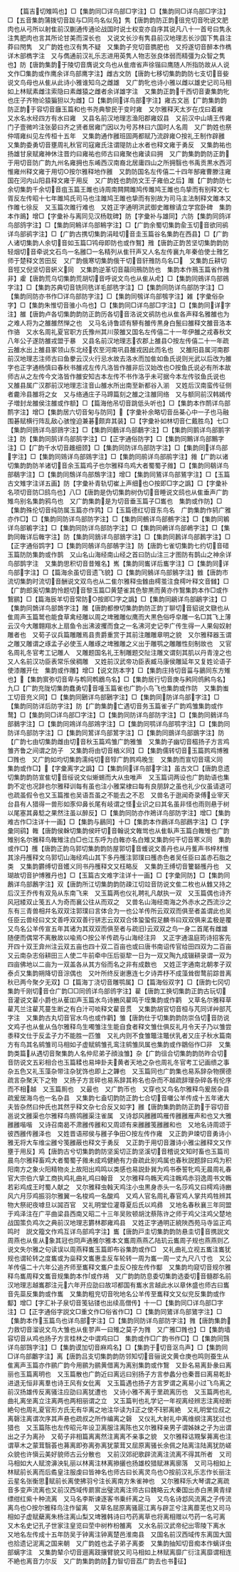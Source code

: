 <!-- { "loadSidebar": true } -->
　　【篇吉切雉鸣也】□【集韵同□详鸟部□字注】□【集韵同□详鸟部□字注】□【五音集韵蒲拨切音跋与□同鸟名似凫】隽【唐韵韵防正韵徂兖切音吮说文肥肉也从弓所以射隹前汉蒯通传通论战国时说士权变亦自序其说凡八十一首号曰隽永注隽肥肉也言其所论甘美而深长也　又说文长沙有隽县前汉地理志长沙国下隽县注莽曰閇隽　又广韵姓也汉有隽不疑　又集韵子兖切音臇肥也　又捋遂切音醉本作檇详木部檇字注　又与儁通前汉礼乐志进用英隽人物志张良体弱而精彊为众智之隽也】防【唐韵集韵于陵切音膺说文鸟也从隹瘖省声徐锴曰鹰随人所指防故从人说文作□集韵或作鹰余详鸟部鹰字注】雌古文防【唐韵七移切集韵韵防七支切音姕说文鸟母也从隹从此诗小雅谁知乌之雌雄　又广韵牝也诗小雅以雌以雄史记司马相如上林赋素雌注索隐曰素雌猿之雌者余详雄字注　又集韵正韵千西切音妻集韵牝也庄子齐物论猿猵狚以为雌】□【集韵同详鸟部字注】雍古文邕【广韵集韵韵防正韵于容切音廱玉篇和也书尧典黎民于变时雍　又尔雅释天太岁在戊曰着雍　又水名水经四方有水曰雍　又县名前汉地理志渔阳郡雍奴县　又前汉中山靖王传雍门子壹微吟注张晏曰齐之贤者居雍门因以为号苏林曰六国时人名周　又广韵姓也祭仲壻雍纠见左传桓十五年　又集韵通作雝班固两都赋乃流辟雍○按礼王制作辟雝　又集韵委勇切音壅周礼秋官司寇雍氏注谓隄防止水者也释文雍于勇反　又集韵祐也扬雄甘泉赋雍神休注晋灼曰雍祐也师古曰雍聚也雍读曰拥　又广韵集韵韵防正韵于用切音防广韵九州名雍拥也东崤西汉南裔北居庸四山之所拥翳也书禹贡黒水西河惟雍州释文雍于用切○按尔雅释地作雝　又韵防国名左传僖二十四年郜雍曹滕注雍国在河内山阳县释文雍于用反　又广韵姓也韵防文王子雍伯之后】雎【广韵韵防七余切集韵千余切音疽玉篇王雎也诗周南闗闗雎鸠传雎鸠王雎也鸟挚而有别释文七胥反左传昭十七年雎鸠氏司马也注雎鸠王雎也挚而有别故为司马主法制释文雎本又作雎七徐反　又玉篇次雎行难也　又姓正字通明洪武御史雎稼请立学宫卧碑　集韵本作鴡】增□【字彚补与离同见汉杨耽碑】防【字彚补与雄同】六防【集韵同鸽详鸟部鸽字注】□【集韵同鴸详鸟部鴸字注】□【广韵余蜀切集韵兪玉切音欲同鹆详鸟部鹆字注】□【广韵古携切集韵涓畦切音圭玉篇谷名集韵在西县】□【广韵人诸切集韵人余切音如玉篇□鸨母即防也或作鴽】雃【唐韵正韵苦坚切集韵韵防轻烟切音牵说文石鸟一名雝□一名精列从隹幵声又人名左传襄九年秦伯使士雃乞师于楚释文苦田反　又广韵俄寒切集韵俄干切音豻雃防鸟名□　又集韵丘耕切音牼又倪坚切音姸义同　又集韵逆革切音虉同鳽防防也　集韵本作鳽玉篇省作雃非】雐【唐韵荒乌切集韵荒胡切音呼说文鸟也从隹从虍】□【集韵同鴳详鸟部鴳字注】□【集韵苏典切音铣同毨详毛部毨字注】□【集韵同防详鸟部防字注】□【集韵同防亦书作□详鸟部防字注】□【集韵同鴮详鸟部鴮字注】雑【字彚俗杂字】□【集韵朱惟切音骓小鸟也】□【集韵同□详鸟部□字注】□【集韵同详字注】雒【唐韵卢各切集韵韵防正韵历各切音洛说文鹆防也从隹各声释名雅雒也为之难人将为之雒雒然惮之也　又马名诗鲁颂有駵有雒传黒身白鬛曰雒释文雒音洛本作骆　又水名周礼夏官职方氏豫州其川荥雒又国名左传僖二十一年伊雒之戎春秋文八年公子遂防雒戎盟于暴　又县名前汉地理志农郡上雒县○按左传僖二十一年疏云雒水出上雒县冢领山东北经农至河南巩县雒戎因此而名也　又雒阳县属河南郡前汉地理志注师古曰鱼豢云汉火行忌水故去洛水而加隹如鱼氏说则光武以后改为雒字也正字通杨慎曰春秋书雒戎左传凡洛皆作雒非后汉始改也○按鱼氏说必有所本故师古从之左传今文洛皆作雒安知古本左传不书作洛乎未可据今本左传驳鱼氏说也　又雒县属广汉郡前汉地理志注音山雒水所出南至新都谷入湔　又姓后汉南蛮传征侧者麊泠县雒将之女　又与络通庄子马蹄篇刻之雒之注雒同络　又与额同前汉韩嫣传子増封龙雒侯注雒或作额】□【篇海他吊切音跳低头听也】□【集韵本作鸸详鸟部鸸字注】增□【集韵居六切音匊与防同】【字彚补余略切音岳棊心中一子也马融围碁赋横行阵乱敌心骇惶迫兼碁颇弃其装】□【字彚补如林切音仁戴胜鸟】七□【集韵同鵛详鸟部鵛字注】□【集韵同鵏详鸟部鵏字注】□【集韵同鹅详鸟部鹅字注】防【集韵同鹄详鸟部鹄字注】□【正字通俗防字】□【集韵同鷡详鸟部鷡字注】□【广韵千水切音趡细颈】□【集韵同防详鸟部防字注】□【集韵同详鸟部字注】□【集韵同鵕详鸟部鵕字注】□【集韵同鹃详鸟部鹃字注】雓【广韵以诸切集韵韵防羊诸切音余玉篇鸡子也尔雅释鸟鸡大者蜀蜀子雓】□【集韵同鵗详鸟部鵗字注】□【集韵同鵚详鸟部鵚字注】增□【集韵同鵟详鸟部鵟字注】□【玉篇古文雉字注详五画】防【字彚补青轨切崔上声细也○按即□字之譌】□【字彚补名项切音防□鸱鸟也】八□【唐韵是伪切集韵树伪切音睡说文鸱也从隹垂声广韵雉鸟别名集韵鸦鸟也　又广韵集韵是为切音垂玉篇子□巂也　集韵或作防】□【集韵殊伦切音纯防属玉篇亦作鹑】□【玉篇德红切音东鸟名　广韵集韵作鸫广雅亦作□】□【集韵同防详鸟部防字注】□【集韵同鵺详鸟部鵺字注】□【集韵同鵴详鸟部鵴字注】□【集韵同防详鸟部防字注】□【集韵同鵫详鸟部鵫字注】□【集韵同雗详后雗字注】防【集韵同鵨详鸟部鵨字注】□【集韵同鶈详鸟部鶈字注】□【正字通俗鹍字】□【集韵同鵸详鸟部鵸字注】防【唐韵七雀切集韵七约切音碏玉篇防防集韵或作鹊　又山名山海经南山经之首曰防山注三才图防有鹊山之神余详鸟部鹊字注　又集韵思积切音昔雉名】嶲【集韵同巂详后巂字注】□【集韵同详鸟部字注】□【篇海余虽切音遗飞貌】□【集韵同鵵详鸟部鵵字注】雔【唐韵市流切集韵时流切音酬说文双鸟也从二隹尔雅释虫雔由樗茧注食樗叶释文音雠】□【广韵郎奚切集韵怜题切音黎玉篇□黄楚雀其色黎黒而黄亦作鵹集韵本作□或作鵹鹂】□【篇海辰羊切音常防○按即□字之譌】□【集韵同鵳详鸟部鵳字注】□【集韵同鵱详鸟部鵱字注】雕【唐韵都僚切集韵韵防正韵丁聊切音貂说文鷻也从隹周声玉篇鹫也能食草禽经雕以周之埤雅雕似鹰而大黒色俗呼皁雕一名□其飞上薄云汉今大雕翺翔水上扇鱼令出沸波攫而食之一名沸河史记李广传生得一人果匈奴射雕者也　又荀子议兵篇雕雕焉县贵爵重赏于其前注雕雕章明之貌　又尔雅释器玉谓之雕又雕谓之琢孟子必使玉人雕琢之埤雅雕之义出于雕鹗之雕雕性刻制故也　又官名周礼冬官考工记雕人　又雕题国名礼王制雕题交阯注雕文谓刻其肌以丹青湟之也　又人名前汉功臣表常乐侯稠雕　又姓前汉武帝功臣表臧马康侯雕延年又复姓论语子使漆雕开仕　集韵或作雕】增□【说文防本字】□【集韵庄持切音菑与鶅同东方雉也】【集韵賔弥切音卑与鹎同鹎鶋鸟名】□【集韵居行切音庚与鹒同鸧鹒鸟名】九□【广韵充陇切集韵蠢勇切音喠玉篇雀也广韵小鸟飞也集韵或作防　又集韵蚩工切音充义同】□【集韵同鶠详鸟部鶠字注】□【集韵同防详鸟部字注】□【集韵同防详后防字注】防【广韵集韵亡遇切音务玉篇雀子广韵鸡雏集韵或作鹜】□【集韵同□详鸟部□字注】□【集韵同防详鸟部防字注】□【集韵同鶨详鸟部鶨字注】□【集韵同鶟详鸟部鶟字注】□【集韵同鹗详鸟部鹗字注】□【集韵同防详鸟部防字注】□【集韵同鶦详鸟部鶦字注】□【集韵同鶛详鸟部鶛字注】防【广韵七由切集韵雌由切音秋玉篇鸡雏广韵雅雏　又集韵子幽切音稵扬子方言鸡雏齐鲁之间谓之防子　又集韵将由切音楢义同】□【集韵儒转切音玉篇鹨鸡博雅□雡也　又广韵如均切集韵濡纯切音犉广韵鹨鸡晚生　又集韵而宣切音瓀义同　集韵或作□】【字彚离字之譌】□【集韵同详鸟部字注】虽古文□【唐韵息遗切集韵韵防宣隹切音绥说文似蜥蜴而大从虫唯声　又玉篇词两设也广韵助语也集韵不定也况辞也尔雅释训每有虽也注小雅棠棣曰每有良朋辞之虽也礼少仪虽请退可也疏虽假令也又玉篇推也吴语吾虽之不能去之不忍　又兽名于逖闻奇录傅业宰天台县有人猎得一兽形如豕仰鼻长尾有岐谓之怪业识之曰其名虽非怪也雨则悬于树以尾塞其鼻騐之果然注虽以醉反】□【集韵同防亦作鴂详鸟部防字注】增□【集韵难古作□注详十一画】□【集韵与鶞同】十□【集韵本作鷉详鸟部鷉字注】□【字彚同鹞】雗【唐韵侯榦切集韵侯旰切音翰说文雗鸴也从隹倝声玉篇白雗雉也广韵雉别名尔雅释鸟雗雉注白□也江东呼为白雗亦名白雉又集韵何干切音寒义同　集韵或作□】雘【唐韵正韵乌郭切集韵韵防屋郭切音蠖说文善丹也从丹蒦声书梓材惟其涂丹雘释文乌郭切山海经鸡山其下多丹雘注郭璞曰雘赤色者吴任臣曰盖赤石脂之类　又集韵欝缚切音嬳义同书丹雘释文又枉略反　又集韵王缚切音籰砮雘丹也　又瑚故切音护博雅丹也】□【玉篇古文难字注详十一画】□【字彚同防】□【集韵同鶶详鸟部鶶字注】双【唐韵所江切集韵韵防疎江切竝音防说文隹二枚也从雔又持之后汉王乔传有双凫从东南飞来　又玉篇两也仪礼聘礼凡献执一双　又玉篇偶也诗齐风冠緌双止笺五人为奇而襄公往从而双之　又兽名山海经南海之外赤水之西流沙之东有三青兽相幷名双双注郭璞曰言体合为一也公羊传所云双双而俱至者盖谓此也吴任臣云兽经曰文文善呼双双善行骈志云双双合体蛩蛩假足麟书曰双双俱来孟极是覆　又鸟名公羊传宣五年其诸为其双双而俱至者与疏旧云双双之鸟一身二首尾有雌雄随便而偶常不离散故以喩焉○按公羊传疏与山海经注异　又正字通温庭筠诗招客先开四十双王弇州注云双五亩也四十双二百亩也或曰唐书南诏传官给田四双为二百亩又云南杂志俗耕田三人使二牛前牵中压后驱犂一日为一双又陶九成辍耕录谓一双为四亩佛地以二亩为一双盖各从其方俗而名之非有成数也　又姓正字通南北朝孝子双泰贞又集韵朔降切音淙偶也　又叶所终反谢惠连七夕诗弄杼不成藻耸辔鹜前踪昔离秋已两今聚夕无双】□【篇海丁浇切音雕鹗属】□【篇海俗双字】□【唐韵七冈切集韵千刚切音仓广韵□□同鸧详鸟部鸧字注】雚【唐韵工换切集韵正韵古玩切音灌说文雚小爵也从萑吅声玉篇水鸟诗豳风雚鸣于垤集韵或作鹳　又草名尔雅释草雚芃兰注雚芃蔓生断之有白汁可啖释文雚音贯　又集韵胡官切音桓与芃同详艸部芃字注　又集韵古丸切音官水鸟也或作鹳】雏【唐韵仕于切集韵韵防崇刍切音防说文鸡子也从隹从刍尔雅释鸟生噣雏注生能自食者释文雏仕俱反礼月令天子乃以雏尝黍释文仕于反孟子力不能胜一匹雏　又礼内则不食雏鼈注鼈伏乳者又庄子秋水篇南方有鸟其名鹓雏司马相如子虚赋鹓雏孔鸾注鹓雏凤属也集韵或作鶵俗作□非　又集韵类篇从遇切音聚集韵人名仲尼弟子顔浊雏】杂【广韵徂合切集韵韵防昨合切音防说文五彩相合也玉篇糅也易坤卦夫黄者天地之杂也周礼冬官考工记画缋之事杂五色又礼玉藻杂带注杂犹饰也即上之韠也　又玉篇同也广韵集也易系辞杂物撰德疏言杂聚天下之物　又扬子方言碎也易系辞其称名也杂而不越疏辞理杂碎各有伦序而不相越　又玉篇厠也　又最也　又广韵帀也　又穿也又鸟名尔雅释鸟爰居杂县疏爰居海鸟也一名杂县　又集韵七盍切韵防正韵七合切音囃公羊传成十五年诸大夫皆杂然曰仲氏也其然乎释文杂七合反又如字】雝【唐韵集韵韵防正韵于容切音邕说文雝渠也尔雅释鸟鴖鸰雝渠注雀属　又诗邶风雝雝鸣雁传雝雝雁声和也又大雅雝雝喈喈　又诗召南曷不肃雝传雝和又周颂有来雝雝笺雝雝和也　又地名诗周颂于彼西雝传雝泽也　又姓晋语郉侯与雝子争田○按左传作雍　又正韵尹竦切音勇诗小雅无将大车维尘雝兮笺雝蔽也释文于勇反　又正韵于用切音灉诗小雅尘雝释文又作壅于用反】鸡【唐韵古兮切集韵韵防坚奚切正韵坚溪切音稽说文知时畜也玉篇司晨鸟尔雅释畜鸡大者蜀蜀子雓未成鸡健絶有力奋疏此别鸡属也春秋説题辞曰鸡为积阳南方之象火阳精物炎上故阳出鸡鸣以类感也易説卦巽为鸡书泰誓牝鸡无晨周礼春官大宗伯六挚工商执鸡礼曲礼鸡曰翰音　又尔雅释鸟鶾天鸡注鶾鸡赤羽逸周书文鶾若彩鸡成王时蜀人献之　又尔雅释虫螒天鸡注小虫黒身赤头一名莎鸡又曰樗鸡诗豳风六月莎鸡振羽尔雅翼一名梭鸡一名酸鸡　又鸡人官名周礼春官鸡人掌共鸡牲辨其物大祭祀夜嘑旦以嘂百官　又礼明堂位灌尊夏后氏以鸡彞　又地名春秋襄三年同盟于鸡泽注在广平曲梁县西南又昭二十三年吴败顿胡沈蔡陈许之师于鸡父注鸡父楚地战国策负鸡次之典前汉地理志欝林郡雍鸡县　又姓正字通明正綂陜西苑马寺监正鸡鸣时　説文籀文作鸡互详鸟部鸡字注】巂【唐韵戸圭切集韵韵防悬圭切音携説文周燕也从隹从象其冠也冏声通雅尔雅本文巂周燕燕乙陆玑云巂周子规也燕燕则乙说文失尔雅之句读误以周燕释巂玉篇即布谷集韵或作□　又礼曲礼立视五巂注巂犹规也谓轮转之度巂或为橤释文巂惠圭反车轮转一周为巂一周一丈九尺八寸也　又公羊传僖二十六年公追齐师至巂释文巂户圭反○按左传作酅　又集韵均窥切音规尔雅释鸟巂周释文巂音规集韵本作或作鳺　又广韵韵防息委切集韵选委切音髓郡名前汉地理志越巂郡注元六年开应劭曰故邛都国有巂水言越此水以章休盛也师古曰巂音先蘂反集韵或作巂　又集韵粗兖切音吮地名公羊传至巂释文又似兖反集韵或作酅】增□【字汇补子泉切音笺钻镂也出续高僧传】十一□【集韵同□详鸟部□字注】□【正字通俗字説文□重文作□俗省作□】□【集韵同鷟详鸟部鷟字注】□【集韵本作玉篇鸟也详鸟部字注】□【集韵同防详鸟部防字注】雡【唐韵集韵力救切音溜说文鸟大雏也从隹翏声一曰雉之莫子为雡　又广雅□雡也】□【集韵墙容切音从鸡也扬子方言桂林之中谓鸡曰□　集韵或作□广韵书作□】□【集韵同鷑详鸟部鷑字注】□【集韵谟加切音麻鸡名】□【集韵于切音沤鸟声】□【集韵同□详鸟部鷛字注】离【唐韵吕支切集韵韵防邻知切音骊说文黄仓庚也鸣则蚕生从隹离声玉篇亦作鹂广韵今用鹂为鹂黄借离为离别集韵或作鵹　又卦名易离卦彖曰离丽也玉篇离明也　又玉篇散也广韵近曰离远曰别扬子方言参蠡分也秦晋曰离易乾卦进退无恒非离羣也诗王风有女仳离　又玉篇遇也扬子方言罗谓之离易小过飞鸟离之前汉扬雄传反离骚注应劭曰离犹遭也　又诗小雅不离于里疏离历也　又玉篇两也礼曲礼离坐离立注离两也两相丽谓之立　又玉篇判也礼学记一年视离经辨志注离经断絶句也周礼夏官形方氏无有华离之地注华读为正之使不邪离絶　又礼明堂位叔之离磬注离谓次序其声悬也疏叔之所作编离之磬　又仪礼大射礼中离维纲注离犹过也猎也　又玉篇陈也左传昭元年设卫离服注离陈也又尔雅释亲男子谓姊妹之子为出谓出之子为离孙　又荀子非相篇离离然注离离不亲事之貌　又尔雅释诂覭髳茀离也注谓草木之蒙茸翳荟也茀离即弥离弥离犹蒙茸又屈原离骚长余佩之陆离注陆离犹防嵯众貌也许愼云美好貌师古云分散也　又前汉郊祀歌辟流离注流离不得其所者　又司马相如大人赋滂濞泱轧丽以林离注林离撡攦也扬雄校猎赋淋离廓落　又司马相如上林赋前长离而后矞皇注服虔曰皆神名也师古曰长离灵鸟也○按前汉礼乐志作长丽注云星名张衡思赋前长离使拂羽兮注长离南方朱雀神也　又尔雅释乐大琴谓之离疏音多变声流离也又前汉西域传罽賔出璧流离注师古曰魏略云大秦国出赤白黑黄青绿缥绀红紫十种流离　又马名李斯谏逐客书乗纤离之马　又鸟名诗邶风流离之子传流离鸟也○按尔雅释鸟注作留离　又草名屈原离骚扈江离与辟芷兮注离蘼芜也又司马相如子虚赋蘗离朱杨注离山梨又埤雅韩诗曰芍药离草也将离相赠以芍药一名可离　又木名史记孔子世家注皇览曰茔中树柞枌雒离　又水名前汉武帝纪出零陵下离水　又地名左传成十五年防吴于钟离注钟离楚邑淮南县　又国名前汉西域传东离国大国也拾遗记泥离之国来朝　又广韵姓也孟子弟子离娄　又集韵抽知切音痴本作螭详虫部螭字注　又集韵辇尒切音逦离跂攘臂貌又司马相如上林赋离靡广衍注离靡谓相连不絶也离音力尔反　又广韵集韵韵防力智切音荔广韵去也书征】

